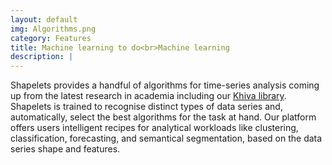 ```yaml
---
layout: default
img: Algorithms.png
category: Features
title: Machine learning to do<br>Machine learning
description: |
---
```

  Shapelets provides a handful of algorithms for time-series analysis coming up from the latest research in academia including our <a href="https://github.com/shapelets/khiva">Khiva library</a>.<br>
  Shapelets is trained to recognise distinct types of data series and, automatically, select the best algorithms for the task at hand. Our platform offers users intelligent recipes for analytical workloads like clustering, classification, forecasting, and semantical segmentation, based on the data series shape and features.
